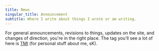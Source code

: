 ```yaml
---
title: News
singular_title: Announcement
subtitle: Where I write about things I wrote or am writing.
---
```


For general announcements, revisions to things, updates on the site, and changes of direction, you're in the right place. The tag you'll see a lot of here is [TMI](/tags/tmi/) (for personal stuff about me, sK).